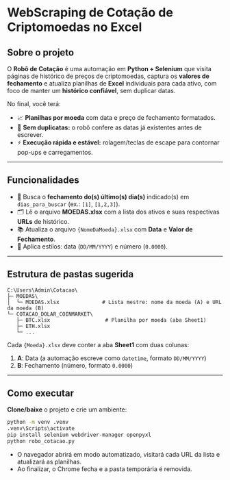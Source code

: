 # WebScraping de Cotação de Criptomoedas no Excel

## Sobre o projeto

O **Robô de Cotação** é uma automação em **Python + Selenium** que visita páginas de histórico de preços de criptomoedas, captura os **valores de fechamento** e atualiza planilhas de **Excel** individuais para cada ativo, com foco de manter um **histórico confiável**, sem duplicar datas.


No final, você terá:
* 📈 **Planilhas por moeda** com data e preço de fechamento formatados.
* 🧹 **Sem duplicatas:** o robô confere as datas já existentes antes de escrever.
* ⚡ **Execução rápida e estável:** rolagem/teclas de escape para contornar pop-ups e carregamentos.

---

## Funcionalidades

* 🔎 Busca o **fechamento do(s) último(s) dia(s)** indicado(s) em `dias_para_buscar` (ex.: `[1]`, `[1,2,3]`).
* 🗂️ Lê o arquivo **MOEDAS.xlsx** com a lista dos ativos e suas respectivas **URLs** de histórico.
* 📚 Atualiza o arquivo `{NomeDaMoeda}.xlsx` com **Data** e **Valor de Fechamento**.
* 🧾 Aplica estilos: data (`DD/MM/YYYY`) e número (`0.0000`).

---


## Estrutura de pastas sugerida

```
C:\Users\Admin\Cotacao\
├─ MOEDAS\
│  └─ MOEDAS.xlsx              # Lista mestre: nome da moeda (A) e URL da moeda (B)
└─ COTACAO_DOLAR_COINMARKET\
   ├─ BTC.xlsx                  # Planilha por moeda (aba Sheet1)
   ├─ ETH.xlsx
   └─ ...
```

Cada `{Moeda}.xlsx` deve conter a aba **Sheet1** com duas colunas:

1. **A**: Data (a automação escreve como `datetime`, formato `DD/MM/YYYY`)
2. **B**: Fechamento (número, formato `0.0000`)


---

## Como executar

**Clone/baixe** o projeto e crie um ambiente:

   ```bash
   python -m venv .venv
   .venv\Scripts\activate
   pip install selenium webdriver-manager openpyxl
   python robo_cotacao.py
   ```

* O navegador abrirá em modo automatizado, visitará cada URL da lista e atualizará as planilhas.
* Ao finalizar, o Chrome fecha e a pasta temporária é removida.

